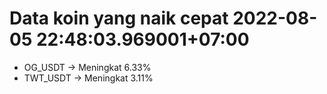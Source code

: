 # Data koin yang naik cepat 2022-08-05 22:48:03.969001+07:00

* OG_USDT -> Meningkat 6.33%
* TWT_USDT -> Meningkat 3.11%
